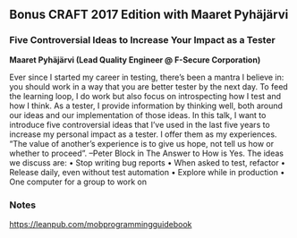 ## Bonus CRAFT 2017 Edition with Maaret Pyhäjärvi

### Five Controversial Ideas to Increase Your Impact as a Tester
__Maaret Pyhäjärvi (Lead Quality Engineer @ F-Secure Corporation)__

Ever since I started my career in testing, there’s been a mantra I believe in: you should work in a way that you are better tester by the next day. To feed the learning loop, I do work but also focus on introspecting how I test and how I think. As a tester, I provide information by thinking well, both around our ideas and our implementation of those ideas.
In this talk, I want to introduce five controversial ideas that I’ve used in the last five years to increase my personal impact as a tester. I offer them as my experiences. “The value of another’s experience is to give us hope, not tell us how or whether to proceed”. –Peter Block in The Answer to How is Yes.
The ideas we discuss are:
• Stop writing bug reports
• When asked to test, refactor
• Release daily, even without test automation
• Explore while in production
• One computer for a group to work on

### Notes
https://leanpub.com/mobprogrammingguidebook
